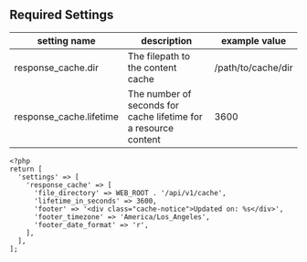 


## Required Settings

| setting name | description | example value |
|----------|----------|----------|
| response_cache.dir | The filepath to the content cache  | /path/to/cache/dir  |
| response_cache.lifetime | The number of seconds for cache lifetime for a resource content | 3600 |

    <?php
    return [
      'settings' => [
        'response_cache' => [
          'file_directory' => WEB_ROOT . '/api/v1/cache',
          'lifetime_in_seconds' => 3600,
          'footer' => '<div class="cache-notice">Updated on: %s</div>',
          'footer_timezone' => 'America/Los_Angeles',
          'footer_date_format' => 'r',
        ],
      ],
    ];  
